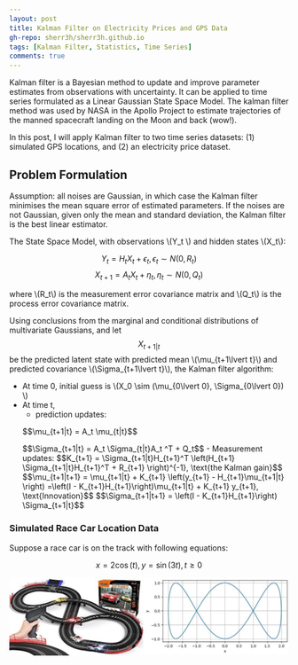 ```yaml
---
layout: post
title: Kalman Filter on Electricity Prices and GPS Data
gh-repo: sherr3h/sherr3h.github.io
tags: [Kalman Filter, Statistics, Time Series]
comments: true
---
```



Kalman filter is a Bayesian method to update and improve parameter estimates from observations with uncertainty. It can be applied to time series formulated as a Linear Gaussian State Space Model. The kalman filter method was used by NASA in the Apollo Project to estimate trajectories of the manned spacecraft landing on the Moon and back (wow!). 

In this post, I will apply Kalman filter to two time series datasets: (1) simulated GPS locations, and (2) an electricity price dataset.

## Problem Formulation

Assumption: all noises are Gaussian, in which case the Kalman filter minimises the mean square error of estimated parameters. If the noises are not Gaussian, given only the mean and standard deviation, the Kalman filter is the
best linear estimator.
 
The State Space Model, with observations  \\(Y_t \\) and hidden states \\(X_t\\):

$$Y_t = H_t X_t + \epsilon_t, \epsilon_t \sim N(0, R_t)$$
$$X_{t+1} = A_t X_t + \eta_t, \eta_t \sim N(0, Q_t)$$

where \\(R_t\\) is the measurement error covariance matrix and \\(Q_t\\) is the process error covariance matrix.

Using conclusions from the marginal and conditional distributions of multivariate Gaussians, and let $$X_{t+1\lvert t}$$ be the predicted latent state with predicted mean \\(\mu_{t+1\lvert t}\\) and predicted covariance \\(\Sigma_{t+1\lvert t}\\), the Kalman filter algorithm:

- At time 0, initial guess is \\(X_0 \sim (\mu_{0\lvert 0}, \Sigma_{0\lvert 0}) \\)
- At time t, 
    - prediction updates:
    <p>
    $$\mu_{t+1|t} = A_t \mu_{t|t}$$
    </p>
    $$\Sigma_{t+1|t} = A_t \Sigma_{t|t}A_t ^T + Q_t$$
    - Measurement updates:
      $$K_{t+1} = \Sigma_{t+1|t}H_{t+1}^T \left(H_{t+1} \Sigma_{t+1|t}H_{t+1}^T + R_{t+1}  \right)^{-1}, \text{the Kalman gain}$$
      $$\mu_{t+1|t+1} = \mu_{t+1|t} + K_{t+1} \left(y_{t+1} - H_{t+1}\mu_{t+1|t} \right) =\left(I -  K_{t+1}H_{t+1}\right)\mu_{t+1|t} + K_{t+1} y_{t+1}, \text{Innovation}$$
      $$\Sigma_{t+1|t+1} = \left(I -  K_{t+1}H_{t+1}\right) \Sigma_{t+1|t}$$
   
   
### Simulated Race Car Location Data 

Suppose a race car is on the track with following equations:

$$x=2\cos(t), y=\sin(3t), t\ge 0$$

 <img src="/img/simulate_motion.jpg" width="700" >



